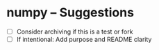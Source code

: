 # numpy – Suggestions

- [ ] Consider archiving if this is a test or fork
- [ ] If intentional: Add purpose and README clarity

